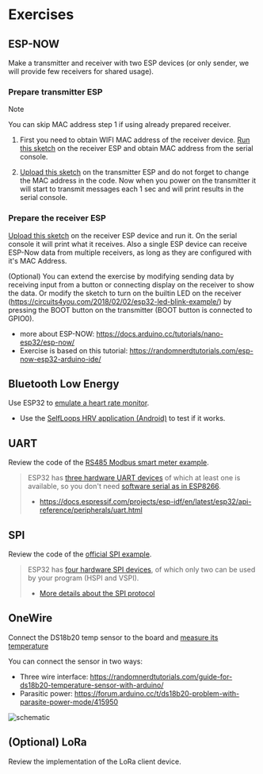 # Exercises

## ESP-NOW
Make a transmitter and receiver with two ESP devices (or only sender, we will provide few receivers for shared usage).

### Prepare transmitter ESP 
> [!NOTE]
> You can skip MAC address step 1 if using already prepared receiver.

1. First you need to obtain WIFI MAC address of the receiver device. [Run this sketch](src/ESP-Now/mac-scanner.ino) on the receiver ESP and obtain MAC address from the serial console.

2. [Upload this sketch](src/ESP-Now/espnow-transmitter.ino) on the transmitter ESP and do not forget to change the MAC address in the code. Now when you power on the transmitter it will start to transmit messages each 1 sec and will print results in the serial console.

### Prepare the receiver ESP
[Upload this sketch](src/ESP-Now/espnow-receiver.ino) on the receiver ESP device and run it. On the serial console it will print what it receives. Also a single ESP device can receive ESP-Now data from multiple receivers, as long as they are configured with it's MAC Address. 

(Optional) You can extend the exercise by modifying sending data by receiving input from a button or connecting display on the receiver to show the data. Or modify the sketch to turn on the builtin LED on the receiver (https://circuits4you.com/2018/02/02/esp32-led-blink-example/) by pressing the BOOT button on the transmitter (BOOT button is connected to GPIO0).

- more about ESP-NOW: https://docs.arduino.cc/tutorials/nano-esp32/esp-now/
- Exercise is based on this tutorial: https://randomnerdtutorials.com/esp-now-esp32-arduino-ide/ 

## Bluetooth Low Energy 
Use ESP32 to [emulate a heart rate monitor](src/02_BLE_heartrate/02_BLE_heartrate.ino). 

* Use the [SelfLoops HRV application (Android)](https://play.google.com/store/apps/details?id=com.wellness.selfloops.hrv&hl=en_US&gl=US) to test if it works.

## UART
Review the code of the [RS485 Modbus smart meter example](https://embeddedthere.com/how-to-interface-esp32-with-rs485-modbus-sensors-with-example-code/).

> ESP32 has [three hardware UART devices](https://circuits4you.com/2018/12/31/esp32-hardware-serial2-example/) of which at least one is available, so you don't need [software serial as in ESP8266](https://github.com/plerup/espsoftwareserial). 
> - https://docs.espressif.com/projects/esp-idf/en/latest/esp32/api-reference/peripherals/uart.html

## SPI
Review the code of the [official SPI example](https://github.com/espressif/arduino-esp32/blob/master/libraries/SPI/examples/SPI_Multiple_Buses/SPI_Multiple_Buses.ino).

> ESP32 has [four hardware SPI devices](https://docs.espressif.com/projects/esp-idf/en/latest/esp32/api-reference/peripherals/spi_master.html), of which only two can be used by your program (HSPI and VSPI).
> - [More details about the SPI protocol](https://www.analog.com/en/analog-dialogue/articles/introduction-to-spi-interface.html#)

## OneWire
Connect the DS18b20 temp sensor to the board and [measure its temperature](src/DS18x20_multiple/DS18x20_multiple.ino)

You can connect the sensor in two ways:
- Three wire interface: https://randomnerdtutorials.com/guide-for-ds18b20-temperature-sensor-with-arduino/
- Parasitic power: https://forum.arduino.cc/t/ds18b20-problem-with-parasite-power-mode/415950

![schematic](https://europe1.discourse-cdn.com/arduino/original/4X/b/9/a/b9a8e50187caa34614fcf361a51fd5f0f04bf393.jpeg "Parasitic power")

## (Optional) LoRa
Review the implementation of the LoRa client device.

